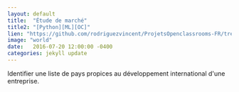 ```yaml
---
layout: default
title:  "Étude de marché"
title2: "[Python][ML][OC]"
lien: "https://github.com/rodriguezvincent/ProjetsOpenclassrooms-FR/tree/main/P9-%C3%89tude-de-march%C3%A9"
image: "world"
date:   2016-07-20 12:00:00 -0400
categories: jekyll update
---
```

Identifier une liste de pays propices au développement international d'une entreprise.